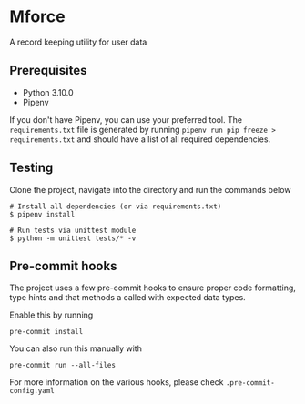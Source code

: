 # Mforce

A record keeping utility for user data


## Prerequisites

* Python 3.10.0
* Pipenv

If you don't have Pipenv, you can use your preferred tool. The `requirements.txt` file is generated by running `pipenv run pip freeze > requirements.txt` and should have a list of all required dependencies.

## Testing

Clone the project, navigate into the directory and run the commands below

```
# Install all dependencies (or via requirements.txt)
$ pipenv install

# Run tests via unittest module
$ python -m unittest tests/* -v
```

## Pre-commit hooks

The project uses a few pre-commit hooks to ensure proper code formatting, type hints and that methods a called with expected data types.

Enable this by running

```commandline
pre-commit install
```

You can also run this manually with

```commandline
pre-commit run --all-files
```

For more information on the various hooks, please check `.pre-commit-config.yaml`
